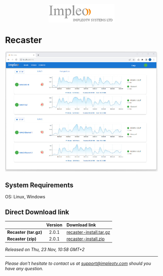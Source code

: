 
<div align="center">
  <a >
    <img src="images/impleo_logo.png" alt="Logo" >
  </a>
</div>

# Recaster

![Recaster](images/recaster-main-sm.jpg)

## System Requirements

OS: Linux, Windows


## Direct Download link

|          | Version             | Download link                                                           | 
|:---------|:-------------------:|:------------------------------------------------------------------------|
| **Recaster (tar.gz)** |  2.0.1 | [recaster-install.tar.gz](https://github.com/impleotv/recaster-release/releases/download/v2.0.1/recaster-install.tar.gz)  | 
| **Recaster (zip)** |  2.0.1 | [recaster-install.zip](https://github.com/impleotv/recaster-release/releases/download/v2.0.1/recaster-install.zip)  | 

*Released on Thu, 23 Nov, 10:58 GMT+2*



----  
*Please don't hesitate to contact us at support@impleotv.com should you have any question.*
